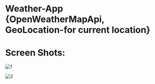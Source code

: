 # Weather-App {OpenWeatherMapApi, GeoLocation-for current location}

# Screen Shots:

![1](https://github.com/Abir-Hasan-Al-amin/Weather-App/assets/140844292/9d5c7f2f-1057-4bec-934a-b951036c4dbb)

![2](https://github.com/Abir-Hasan-Al-amin/Weather-App/assets/140844292/769f59fa-9153-40a2-86a2-2eff8cb5e7ad)

